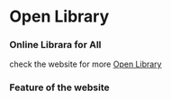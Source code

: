 # Open Library
### Online Librara for All

check the website for more [Open Library](https://open-library-website.netlify.app/)

### Feature of the website
